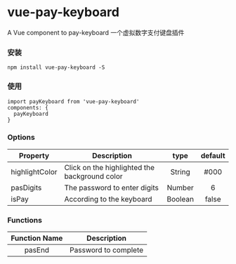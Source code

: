 # vue-pay-keyboard

A Vue component to pay-keyboard
一个虚拟数字支付键盘插件
### 安装
```
npm install vue-pay-keyboard -S
```
### 使用
```
import payKeyboard from 'vue-pay-keyboard'
components: {
  payKeyboard
}
```
### Options
|    Property    |    Description   |   type   |	default	|
| -----------------  | ---------------- | :--------: | :----------: |
| highlightColor       | Click on the highlighted the background color |String| #000
| pasDigits        | The password to enter digits |Number | 6
| isPay        | According to the keyboard |Boolean | false


### Functions
| Function Name | Description   |
| :--------:   | -----  |
|    pasEnd    |  Password to complete
